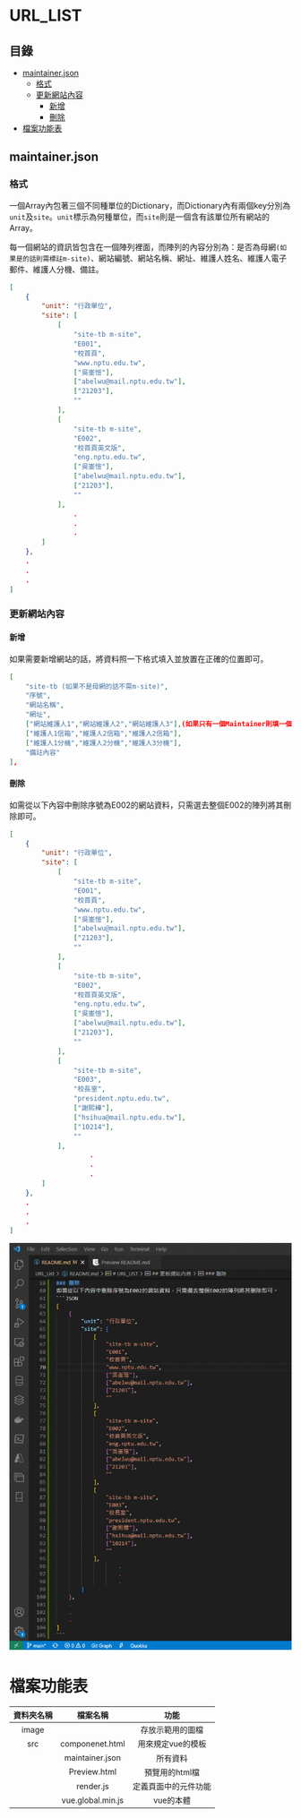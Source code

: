 # URL_LIST
## 目錄

* [maintainer.json](#maintainerjson)
    * [格式](#格式)
    * [更新網站內容](#更新網站內容)
        * [新增](#新增)
        * [刪除](#刪除)
* [檔案功能表](#檔案功能表)

## maintainer.json

### 格式

一個Array內包著三個不同種單位的Dictionary，而Dictionary內有兩個key分別為`unit`及`site`。`unit`標示為何種單位，而`site`則是一個含有該單位所有網站的Array。

每一個網站的資訊皆包含在一個陣列裡面，而陣列的內容分別為：是否為母網`(如果是的話則需標註m-site)`、網站編號、網站名稱、網址、維護人姓名、維護人電子郵件、維護人分機、備註。

```json
[
    {
        "unit": "行政單位",
        "site": [
            [
                "site-tb m-site",
                "E001",
                "校首頁",
                "www.nptu.edu.tw",
                ["吳崟愷"],
                ["abelwu@mail.nptu.edu.tw"],
                ["21203"],
                ""
            ],
            [
                "site-tb m-site",
                "E002",
                "校首頁英文版",
                "eng.nptu.edu.tw",
                ["吳崟愷"],
                ["abelwu@mail.nptu.edu.tw"],
                ["21203"],
                ""
            ],
                .
                .
                .
        ]
    },
    .
    .
    .
]
```
### 更新網站內容
#### 新增
如果需要新增網站的話，將資料照一下格式填入並放置在正確的位置即可。
```json
[
    "site-tb (如果不是母網的話不需m-site)",
    "序號",
    "網站名稱",
    "網址",
    ["網站維護人1","網站維護人2","網站維護人3"],(如果只有一個Maintainer則填一個即可)
    ["維護人1信箱","維護人2信箱","維護人2信箱"],
    ["維護人1分機","維護人2分機","維護人3分機"],
    "備註內容"
],
```
#### 刪除
如需從以下內容中刪除序號為E002的網站資料，只需選去整個E002的陣列將其刪除即可。
```JSON
[
    {
        "unit": "行政單位",
        "site": [
            [
                "site-tb m-site",
                "E001",
                "校首頁",
                "www.nptu.edu.tw",
                ["吳崟愷"],
                ["abelwu@mail.nptu.edu.tw"],
                ["21203"],
                ""
            ],
            [
                "site-tb m-site",
                "E002",
                "校首頁英文版",
                "eng.nptu.edu.tw",
                ["吳崟愷"],
                ["abelwu@mail.nptu.edu.tw"],
                ["21203"],
                ""
            ],
            [
                "site-tb m-site",
                "E003",
                "校長室",
                "president.nptu.edu.tw",
                ["謝熙樺"],
                ["hsihua@mail.nptu.edu.tw"],
                ["10214"],
                ""
            ],
                    .
                    .
                    .
        ]
    },
    .
    .
    .
]
```
![1](./image/images.gif)

# 檔案功能表
|資料夾名稱|檔案名稱|功能|
|:--:|:--:|:--:|
|image||存放示範用的圖檔|
|src|componenet.html|用來規定vue的模板
||maintainer.json|所有資料
||Preview.html|預覽用的html檔
||render.js|定義頁面中的元件功能
||vue.global.min.js|vue的本體
